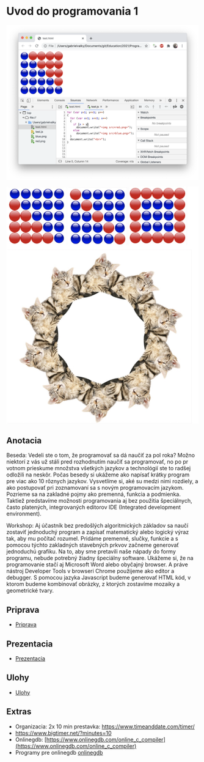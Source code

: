 # Uvod do programovania 1

![readme](readme.png)

![readme2](readme2.jpg)

## Anotacia
Beseda: Vedeli ste o tom, že programovať sa dá naučiť za pol roka? Možno niektorí z vás už stáli pred rozhodnutím naučiť sa programovať, no po pr votnom prieskume množstva všetkých jazykov a technológií ste to radšej odložili na neskôr. Počas besedy si ukážeme ako napísať krátky program pre viac ako 10 rôznych jazykov. Vysvetlíme si, aké su medzi nimi rozdiely, a ako postupovať pri zoznamovaní sa s novým programovacím jazykom. Pozrieme sa na zakladné pojmy ako premenná, funkcia a podmienka. Taktiež predstavíme možnosti programovania aj bez použitia špeciálnych, často platených, integrovaných editorov IDE (Integrated development environment).

Workshop: Aj účastník bez predošlých algoritmických základov sa naučí zostaviť jednoduchý program a zapísať matematický alebo logický výraz tak, aby mu počítač rozumel. Pridáme premenné, slučky, funkcie a s pomocou týchto zakladných stavebných prkvov začneme generovať jednoduchú grafiku.
Na to, aby sme pretavili naše nápady do formy programu, nebude potrebný žiadny špeciálny software. Ukážeme si, že na programovanie stačí aj Microsoft Word alebo obyčajný browser.
A práve nástroj Developer Tools v browseri Chrome použijeme ako editor a debugger. S pomocou jazyka Javascript budeme generovať HTML kód, v ktorom budeme kombinovať obrázky, z ktorých zostavíme mozaiky a geometrické tvary.

## Priprava
- [Priprava](priprava.md)

## Prezentacia
- [Prezentacia](prezentacia.pdf)

## Ulohy
- [Ulohy](ulohy.md)

## Extras
- Organizacia: 2x 10 min prestavka: https://www.timeanddate.com/timer/
- https://www.bigtimer.net/?minutes=10
- Onlinegdb: [https://www.onlinegdb.com/online_c_compiler](https://www.onlinegdb.com/online_c_compiler)
- Programy pre onlinegdb [onlinegdb](onlinegdb.md)

